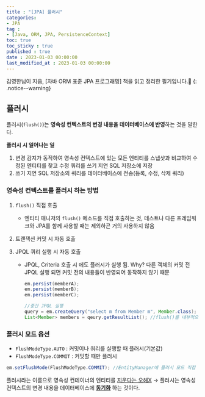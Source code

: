 ```yaml
---
title : "[JPA] 플러시"
categories:
- JPA
tag :
- [Java, ORM, JPA, PersistenceContext]
toc: true
toc_sticky : true
published : true
date : 2023-01-03 00:00:00
last_modified_at : 2023-01-03 00:00:00
---
```






김영한님이 지음, [자바 ORM 표준 JPA 프로그래밍] 책을 읽고 정리한 필기입니다.📢
{: .notice--warning}



## 플러시

플러시(`flush()`)는 **영속성 컨텍스트의 변경 내용을 데이터베이스에 반영**하는 것을 말한다.

**플러시 시 일어나는 일**

1. 변경 감지가 동작하여 영속성 컨텍스트에 있는 모든 엔티티를 스냅샷과 비교하여 수정된 엔티티를 찾고 수정 쿼리를 쓰기 지연 SQL 저장소에 저장
2. 쓰기 지연 SQL 저장소의 쿼리를 데이터베이스에 전송(등록, 수정, 삭제 쿼리)



### 영속성 컨텍스트를 플러시 하는 방법

1. `flush()` 직접 호출

    - 엔티티 매니저의 `flush()` 메소드를 직접 호출하는 것, 테스트나 다른 프레임워크와 JPA를 함께 사용할 때는 제외하곤 거의 사용하지 않음

2. 트랜잭션 커밋 시 자동 호출

3. JPQL 쿼리 실행 시 자동 호출

    - JPQL, Criteria 호출 시 에도 플러시가 실행 됨. Why? 다른 객체의 커밋 전 JPQL 실행 되면 커밋 전의 내용들이 반영되어 동작하지 않기 때문

        ```java
        em.persist(memberA);
        em.persist(memberB);
        em.persist(memberC);
        
        //중간 JPQL 실행
        query = em.createQuery("select m from Member m", Member.class);
        List<Member> members = qeury.getResultList(); //flush()를 내부적으로 안했다면 위의 memberA, memberB, memberC 가 조회되지 않음
        ```

        

### 플러시 모드 옵션

- `FlushModeType.AUTO` : 커밋이나 쿼리를 실행할 때 플러시(기본값)
- `FlushModeType.COMMIT` : 커밋할 때만 플러시

```java
em.setFlushMode(FlushModeType.COMMIT); //EntityManager에 플러시 모드 직접 설정
```

플러시라는 이름으로 영속성 컨테이너의 엔티티를 <u>지운다는 오해X</u> → 플러시는 영속성 컨텍스트의 변경 내용을 데이터베이스에 **<u>동기화</u>** 하는 것이다.
